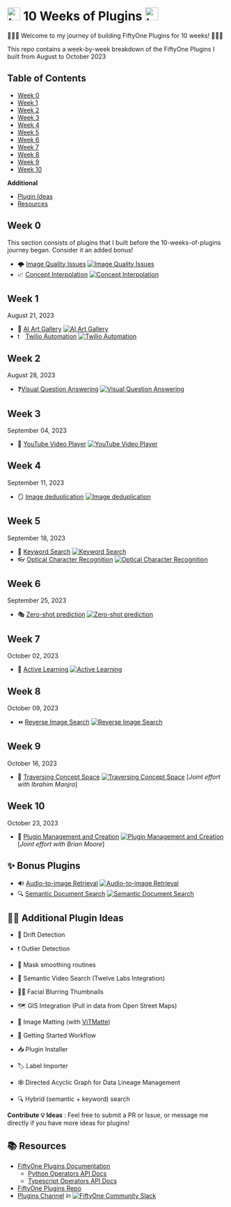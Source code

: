 # <img src="https://gist.githubusercontent.com/jacobmarks/eb18cc90596f7310e4dad1be2526c070/raw/e05e51be697a9501f64fe8d1b7008fc5ebe56369/fiftyone_icon.svg" width="30" height="30" alt="twilio icon"> 10 Weeks of Plugins <img src="https://gist.githubusercontent.com/jacobmarks/eb18cc90596f7310e4dad1be2526c070/raw/e05e51be697a9501f64fe8d1b7008fc5ebe56369/fiftyone_icon.svg" width="30" height="30" alt="twilio icon">


🚀🚀🚀 Welcome to my journey of building FiftyOne Plugins for 10 weeks! 🚀🚀🚀

This repo contains a week-by-week breakdown of the FiftyOne Plugins I built from August to October 2023

## Table of Contents

- [Week 0](#week-0)
- [Week 1](#week-1)
- [Week 2](#week-2)
- [Week 3](#week-3)
- [Week 4](#week-4)
- [Week 5](#week-5)
- [Week 6](#week-6)
- [Week 7](#week-7)
- [Week 8](#week-8)
- [Week 9](#week-9)
- [Week 10](#week-10)

**Additional**
- [Plugin Ideas](#-plugin-ideas)
- [Resources](#-resources)

## Week 0

This section consists of plugins that I built before the 10-weeks-of-plugins journey began. Consider it an added bonus!

- 🌩️ [Image Quality Issues](https://github.com/jacobmarks/image-quality-issues) [![Image Quality Issues](https://img.shields.io/github/stars/jacobmarks/image-quality-issues?style=social)](https://github.com/jacobmarks/image-quality-issues)
- 📈 [Concept Interpolation](https://github.com/jacobmarks/concept-interpolation) [![Concept Interpolation](https://img.shields.io/github/stars/jacobmarks/concept-interpolation?style=social)](https://github.com/jacobmarks/concept-interpolation)

## Week 1
August 21, 2023

- 🎨 [AI Art Gallery](https://github.com/jacobmarks/ai-art-gallery) [![AI Art Gallery](https://img.shields.io/github/stars/jacobmarks/ai-art-gallery?style=social)](https://github.com/jacobmarks/ai-art-gallery)
- <img src="https://gist.githubusercontent.com/jacobmarks/7f5cb43ede35691f11975ab22c03e7f1/raw/05d40289773629d465a4656db4e1d610971d2a0e/twilio_icon.svg" width="14" height="14" alt="twilio icon"> [Twilio Automation](https://github.com/jacobmarks/twilio-automation-plugin) [![Twilio Automation](https://img.shields.io/github/stars/jacobmarks/twilio-automation-plugin?style=social)](https://github.com/jacobmarks/twilio-automation-plugin)

## Week 2
August 28, 2023
- ❓[Visual Question Answering](https://github.com/jacobmarks/vqa-plugin) [![Visual Question Answering](https://img.shields.io/github/stars/jacobmarks/vqa-plugin?style=social)](https://github.com/jacobmarks/vqa-plugin)

## Week 3
September 04, 2023
- 🎥 [YouTube Video Player](https://github.com/jacobmarks/fiftyone-youtube-panel-plugin/) [![YouTube Video Player](https://img.shields.io/github/stars/jacobmarks/fiftyone-youtube-panel-plugin?style=social)](https://github.com/jacobmarks/fiftyone-youtube-panel-plugin)

## Week 4
September 11, 2023
- 🪞 [Image deduplication](https://github.com/jacobmarks/image-deduplication-plugin) [![Image deduplication](https://img.shields.io/github/stars/jacobmarks/image-deduplication-plugin?style=social)](https://github.com/jacobmarks/image-deduplication-plugin)

## Week 5
September 18, 2023
- 🔑 [Keyword Search](https://github.com/jacobmarks/keyword-search-plugin) [![Keyword Search](https://img.shields.io/github/stars/jacobmarks/keyword-search-plugin?style=social)](https://github.com/jacobmarks/keyword-search-plugin)
- 👓 [Optical Character Recognition](https://github.com/jacobmarks/pytesseract-ocr-plugin) [![Optical Character Recognition](https://img.shields.io/github/stars/jacobmarks/pytesseract-ocr-plugin?style=social)](https://github.com/jacobmarks/pytesseract-ocr-plugin)

## Week 6
September 25, 2023
- 🎭 [Zero-shot prediction](https://github.com/jacobmarks/zero-shot-prediction-plugin) [![Zero-shot prediction](https://img.shields.io/github/stars/jacobmarks/zero-shot-prediction-plugin?style=social)](https://github.com/jacobmarks/zero-shot-prediction-plugin)

## Week 7
October 02, 2023
- 🏃 [Active Learning](https://github.com/jacobmarks/active-learning-plugin) [![Active Learning](https://img.shields.io/github/stars/jacobmarks/active-learning-plugin?style=social)](https://github.com/jacobmarks/active-learning-plugin)

## Week 8
October 09, 2023
- ⏪ [Reverse Image Search](https://github.com/jacobmarks/reverse-image-search-plugin) [![Reverse Image Search](https://img.shields.io/github/stars/jacobmarks/reverse-image-search-plugin?style=social)](https://github.com/jacobmarks/reverse-image-search-plugin)

## Week 9
October 16, 2023
- 🌌 [Traversing Concept Space](https://github.com/jacobmarks/concept-space-traversal-plugin) [![Traversing Concept Space](https://img.shields.io/github/stars/jacobmarks/concept-space-traversal-plugin?style=social)](https://github.com/jacobmarks/concept-space-traversal-plugin) [*Joint effort with Ibrahim Manjra*]

## Week 10
October 23, 2023
- 🔧 [Plugin Management and Creation](https://github.com/voxel51/fiftyone-plugins/tree/main/plugins/plugins) [![Plugin Management and Creation](https://img.shields.io/github/stars/voxel51/fiftyone-plugins?style=social)](https://github.com/voxel51/fiftyone-plugins/tree/main/plugins/plugins) [*Joint effort with Brian Moore*]

## ✨ Bonus Plugins
- 🔊 [Audio-to-image Retrieval](https://github.com/jacobmarks/audio-retrieval-plugin) [![Audio-to-image Retrieval](https://img.shields.io/github/stars/jacobmarks/audio-retrieval-plugin?style=social)](https://github.com/jacobmarks/audio-retrieval-plugin)
- 🔍 [Semantic Document Search](https://github.com/jacobmarks/semantic-document-search-plugin) [![Semantic Document Search](https://img.shields.io/github/stars/jacobmarks/semantic-document-search-plugin?style=social)](https://github.com/jacobmarks/semantic-document-search-plugin)
  
## 🔌💡 Additional Plugin Ideas
- 🌊 Drift Detection
- ❗ Outlier Detection
- 🤿 Mask smoothing routines
- 🎥 Semantic Video Search (Twelve Labs Integration)
- 😵‍💫 Facial Blurring Thumbnails
- 🗺️ GIS Integration (Pull in data from Open Street Maps)
- 👤 Image Matting (with [ViTMatte](https://huggingface.co/docs/transformers/main/model_doc/vitmatte#vitmatte))
- 🚀 Getting Started Workflow
- 📥 Plugin Installer
- 🏷️ Label Importer


- 🕸️ Directed Acyclic Graph for Data Lineage Management
- 🔍 Hybrid (semantic + keyword) search



**Contribute 💡 Ideas** : Feel free to submit a PR or Issue, or message me directly if you have more ideas for plugins!

## 📚 Resources

- [FiftyOne Plugins Documentation](https://docs.voxel51.com/plugins/index.html)
  - [Python Operators API Docs](https://docs.voxel51.com/api/fiftyone.operators.types.html#module-fiftyone.operators.types)
  - [Typescript Operators API Docs](https://docs.voxel51.com/plugins/api/fiftyone.operators.html#fiftyone.operators)
- [FiftyOne Plugins Repo](https://github.com/voxel51/fiftyone-plugins)
- [Plugins Channel](https://fiftyone-users.slack.com/archives/plugins) in [![FiftyOne Community Slack](https://img.shields.io/badge/FiftyOne%20Community%20Slack-4A154B?logo=slack&logoColor=white)](https://slack.voxel51.com)
